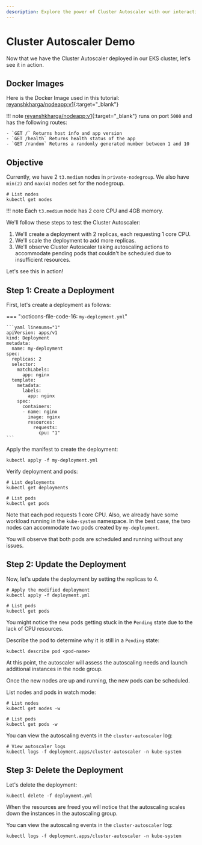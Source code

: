 ```yaml
---
description: Explore the power of Cluster Autoscaler with our interactive demo! Optimize resource utilization, enhance scalability, and streamline your Kubernetes cluster management effortlessly. Witness seamless auto-scaling in action. 
---
```


# Cluster Autoscaler Demo

Now that we have the Cluster Autoscaler deployed in our EKS cluster, let's see it in action.


## Docker Images

Here is the Docker Image used in this tutorial: [reyanshkharga/nodeapp:v1]{:target="_blank"}

!!! note
    [reyanshkharga/nodeapp:v1]{:target="_blank"} runs on port `5000` and has the following routes:

    - `GET /` Returns host info and app version
    - `GET /health` Returns health status of the app
    - `GET /random` Returns a randomly generated number between 1 and 10


## Objective

Currently, we have 2 `t3.medium` nodes in `private-nodegroup`. We also have `min(2)` and `max(4)` nodes set for the nodegroup.

```
# List nodes
kubectl get nodes
```

!!! note
    Each `t3.medium` node has 2 core CPU and 4GB memory.

We'll follow these steps to test the Cluster Autoscaler:

1. We'll create a deployment with 2 replicas, each requesting 1 core CPU.
2. We'll scale the deployment to add more replicas.
3. We'll observe Cluster Autoscaler taking autoscaling actions to accommodate pending pods that couldn't be scheduled due to insufficient resources.

Let's see this in action!


## Step 1: Create a Deployment

First, let's create a deployment as follows:

=== ":octicons-file-code-16: `my-deployment.yml`"

    ```yaml linenums="1"
    apiVersion: apps/v1
    kind: Deployment
    metadata:
      name: my-deployment
    spec:
      replicas: 2
      selector:
        matchLabels:
          app: nginx
      template:
        metadata:
          labels:
            app: nginx
        spec:
          containers:
          - name: nginx
            image: nginx
            resources:
              requests:
                cpu: "1"
    ```

Apply the manifest to create the deployment:

```
kubectl apply -f my-deployment.yml
```

Verify deployment and pods:

```
# List deployments
kubectl get deployments

# List pods
kubectl get pods
```

Note that each pod requests 1 core CPU. Also, we already have some workload running in the `kube-system` namespace. In the best case, the two nodes can accommodate two pods created by `my-deployment`.

You will observe that both pods are scheduled and running without any issues.


## Step 2: Update the Deployment

Now, let's update the deployment by setting the replicas to 4.

```
# Apply the modified deployment
kubectl apply -f deployment.yml

# List pods
kubectl get pods
```

You might notice the new pods getting stuck in the `Pending` state due to the lack of CPU resources.

Describe the pod to determine why it is still in a `Pending` state:

```
kubectl describe pod <pod-name>
```

At this point, the autoscaler will assess the autoscaling needs and launch additional instances in the node group.

Once the new nodes are up and running, the new pods can be scheduled.

List nodes and pods in watch mode:

```
# List nodes
kubectl get nodes -w

# List pods
kubectl get pods -w
```

You can view the autoscaling events in the `cluster-autoscaler` log:

```
# View autoscaler logs
kubectl logs -f deployment.apps/cluster-autoscaler -n kube-system
```

## Step 3: Delete the Deployment

Let's delete the deployment:

```
kubectl delete -f deployment.yml
```

When the resources are freed you will notice that the autoscaling scales down the instances in the autoscaling group.

You can view the autoscaling events in the `cluster-autoscaler` log:

```
kubectl logs -f deployment.apps/cluster-autoscaler -n kube-system
```

<!-- Hyperlinks -->
[reyanshkharga/nodeapp:v1]: https://hub.docker.com/r/reyanshkharga/nodeapp